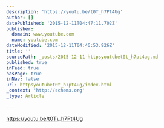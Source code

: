 ```yaml
---
description: 'https://youtu.be/t0T_h7Pt4Ug'
author: []
datePublished: '2015-12-11T04:47:11.702Z'
publisher:
  domain: www.youtube.com
  name: youtube.com
dateModified: '2015-12-11T04:46:53.926Z'
title: ''
sourcePath: _posts/2015-12-11-httpsyoutubet0t_h7pt4ug.md
published: true
inFeed: true
hasPage: true
inNav: false
url: httpsyoutubet0t_h7pt4ug/index.html
_context: 'http://schema.org'
_type: Article

---
```

https://youtu.be/t0T\_h7Pt4Ug